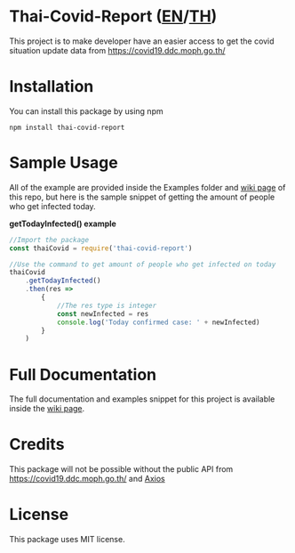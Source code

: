 # Thai-Covid-Report ([EN](https://github.com/RealFilllykung/Thai-Covid-Report/blob/main/README.md)/[TH](https://github.com/RealFilllykung/Thai-Covid-Report/blob/main/README.th.md))
This project is to make developer have an easier access to get the covid situation update data from https://covid19.ddc.moph.go.th/
# Installation
You can install this package by using npm
```
npm install thai-covid-report
```
# Sample Usage
All of the example are provided inside the Examples folder and [wiki page](https://github.com/RealFilllykung/Thai-Covid-Report/wiki) of this repo, but here is the sample snippet of getting the amount of people who get infected today.

**getTodayInfected() example**
```javascript
//Import the package
const thaiCovid = require('thai-covid-report')

//Use the command to get amount of people who get infected on today
thaiCovid
    .getTodayInfected()
    .then(res => 
        {
            //The res type is integer
            const newInfected = res
            console.log('Today confirmed case: ' + newInfected)
        }
    )
```
# Full Documentation
The full documentation and examples snippet for this project is available inside the [wiki page](https://github.com/RealFilllykung/Thai-Covid-Report/wiki).
# Credits
This package will not be possible without the public API from https://covid19.ddc.moph.go.th/ and [Axios](https://github.com/axios/axios)

# License
This package uses MIT license.